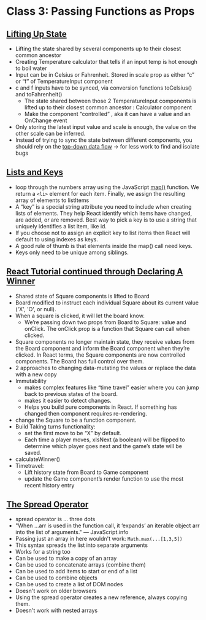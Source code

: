 # Class 3: Passing Functions as Props

## [Lifting Up State](https://reactjs.org/docs/lifting-state-up.html)

- Lifting the state shared by several components up to their closest common ancestor
- Creating Temperature calculator that tells if an input temp is hot enough to boil water
- Input can be in Celsius or Fahrenheit. Stored in scale prop as either “c” or “f” of TemperatureInput component
- c and f inputs have to be synced, via conversion functions toCelsius() and toFahrenheit()
  - The state shared between those 2 TemperatureInput components is lifted up to their closest common ancestor : Calculator component
  - Make the component “controlled” , aka it can have a value and an OnChange event
- Only storing the latest input value and scale is enough, the value on the other scale can be inferred.
- Instead of trying to sync the state between different components, you should rely on the [top-down data flow](https://reactjs.org/docs/state-and-lifecycle.html#the-data-flows-down) -> for less work to find and isolate bugs

## [Lists and Keys](https://reactjs.org/docs/lists-and-keys.html)

- loop through the numbers array using the JavaScript [map()](https://developer.mozilla.org/en-US/docs/Web/JavaScript/Reference/Global_Objects/Array/map) function. We return a `<li>` element for each item. Finally, we assign the resulting array of elements to listItems
- A “key” is a special string attribute you need to include when creating lists of elements. They help React identify which items have changed, are added, or are removed. Best way to pick a key is to use a string that uniquely identifies a list item, like id.
- If you choose not to assign an explicit key to list items then React will default to using indexes as keys.
- A good rule of thumb is that elements inside the map() call need keys.
- Keys only need to be unique among siblings.

## [React Tutorial continued through Declaring A Winner](https://reactjs.org/tutorial/tutorial.html)

- Shared state of Square components is lifted to Board
- Board modified to instruct each individual Square about its current value ('X', 'O', or null).
- When a square is clicked, it will let the board know.
  - We’re passing down two props from Board to Square: value and onClick. The onClick prop is a function that Square can call when clicked.
- Square components no longer maintain state, they receive values from the Board component and inform the Board component when they’re clicked. In React terms, the Square components are now controlled components. The Board has full control over them.
- 2 approaches to changing data-mutating the values or replace the data with a new copy
- Immutability
  - makes complex features like “time travel” easier where you can jump back to previous states of the board.
  - makes it easier to detect changes.
  - Helps you build pure components in React. If something has changed then component requires re-rendering.
- change the Square to be a function component.
- Build Taking turns functionality:
  - set the first move to be “X” by default.
  - Each time a player moves, xIsNext (a boolean) will be flipped to determine which player goes next and the game’s state will be saved.
- calculateWinner()
- Timetravel:
  - Lift history state from Board to Game component
  - update the Game component’s render function to use the most recent history entry

## [The Spread Operator](https://medium.com/coding-at-dawn/how-to-use-the-spread-operator-in-javascript-b9e4a8b06fab)

- spread operator is ... three dots
- "When ...arr is used in the function call, it ‘expands’ an iterable object arr into the list of arguments." — JavaScript.info
- Passing just an array in here wouldn't work: `Math.max(...[1,3,5])`
- This syntax spreads the list into separate arguments
- Works for a string too
- Can be used to make a copy of an array
- Can be used to concatenate arrays (combine them)
- Can be used to add items to start or end of a list
- Can be used to combine objects
- Can be used to create a list of DOM nodes
- Doesn't work on older browsers
- Using the spread operator creates a new reference, always copying them.
- Doesn't work with nested arrays
